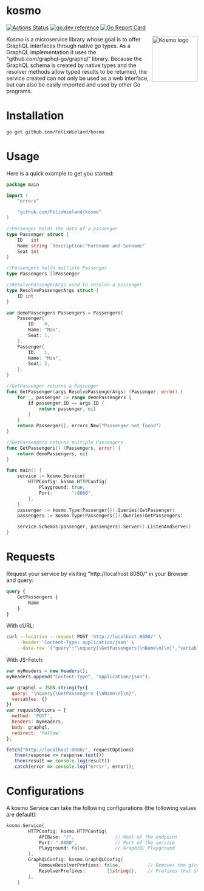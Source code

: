 # kosmo
[![Actions Status](https://github.com/FelixWieland/kosmo/workflows/Test/badge.svg)](https://github.com/FelixWieland/kosmo/actions)
[![go.dev reference](https://img.shields.io/badge/go.dev-reference-007d9c?logo=go&logoColor=white&style=flat-square)](https://pkg.go.dev/mod/github.com/FelixWieland/kosmo)
[![Go Report Card](https://goreportcard.com/badge/github.com/FelixWieland/kosmo)](https://goreportcard.com/report/github.com/FelixWieland/kosmo)

<img src="https://i.ibb.co/MspV6Mh/logo.png" align="right"
     title="Kosmo logo" width="120">

Kosmo is a microservice library whose goal is to offer GraphQL interfaces through native go types. As a GraphQL implementation it uses the "github.com/graphql-go/graphql" library. Because the GraphQL schema is created by native types and the resolver methods allow typed results to be returned, the service created can not only be used as a web interface, but can also be easily imported and used by other Go programs.

# Installation
```sh
go get github.com/FelixWieland/kosmo
```

# Usage

Here is a quick example to get you started:

```go
package main

import (
	"errors"

	"github.com/FelixWieland/kosmo"
)

//Passenger holds the data of a passenger
type Passenger struct {
	ID   int
	Name string `description:"Forename and Surname"`
	Seat int
}

//Passengers holds multiple Passenger
type Passengers []Passenger

//ResolvePassengerArgs used to resolve a passenger
type ResolvePassengerArgs struct {
	ID int
}

var demoPassengers Passengers = Passengers{
	Passenger{
		ID:   0,
		Name: "Max",
		Seat: 1,
	},
	Passenger{
		ID:   1,
		Name: "Mia",
		Seat: 2,
	},
}

//GetPassenger returns a Passenger
func GetPassenger(args ResolvePassengerArgs) (Passenger, error) {
	for _, passenger := range demoPassengers {
		if passenger.ID == args.ID {
			return passenger, nil
		}
	}
	return Passenger{}, errors.New("Passenger not found")
}

//GetPassengers returns multiple Passengers
func GetPassengers() (Passengers, error) {
	return demoPassengers, nil
}

func main() {
	service := kosmo.Service{
		HTTPConfig: kosmo.HTTPConfig{
			Playground: true,
			Port:       ":8080",
		},
	}
	passenger := kosmo.Type(Passenger{}).Queries(GetPassenger)
	passengers := kosmo.Type(Passengers{}).Queries(GetPassengers)

	service.Schemas(passenger, passengers).Server().ListenAndServe()
}
```

# Requests

Request your service by visiting "http://localhost:8080/" in your Browser and query:
```graphql
query {
	GetPassengers {
		Name
	}
}
```

With cURL:
```bash
curl --location --request POST 'http://localhost:8080/' \
	--header 'Content-Type: application/json' \
	--data-raw '{"query":"\nquery{\GetPassengers{\nName\n}\n}","variables":{}}'
```

With JS-Fetch:
```js
var myHeaders = new Headers();
myHeaders.append("Content-Type", "application/json");

var graphql = JSON.stringify({
  query: "\nquery{\GetPassengers {\nName\n}\n}",
  variables: {}
})
var requestOptions = {
  method: 'POST',
  headers: myHeaders,
  body: graphql,
  redirect: 'follow'
};

fetch("http://localhost:8080/", requestOptions)
  .then(response => response.text())
  .then(result => console.log(result))
  .catch(error => console.log('error', error));
```


# Configurations

A kosmo Service can take the following configurations (the following values are default):

```go
kosmo.Service{
		HTTPConfig: kosmo.HTTPConfig{
			APIBase: "/", 				// Root of the endpoint
			Port: ":8080",				// Port of the service
			Playground: false,			// GraphIQL Playground
		},
		GraphQLConfig: kosmo.GraphQLConfig{
			RemoveResolverPrefixes: false,			// Removes the given prefixes from the resolver names 
			ResolverPrefixes:        []string{},	// Prefixes that should be removed
		},
	}
```
